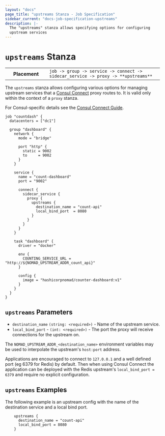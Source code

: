 ```yaml
---
layout: "docs"
page_title: "upstreams Stanza - Job Specification"
sidebar_current: "docs-job-specification-upstreams"
description: |-
  The "upstreams" stanza allows specifying options for configuring
  upstream services
---
```


# `upstreams` Stanza

<table class="table table-bordered table-striped">
  <tr>
    <th width="120">Placement</th>
    <td>
      <code>job -> group -> service -> connect -> sidecar_service -> proxy -> **upstreams** </code>
    </td>
  </tr>
</table>

The `upstreams` stanza allows configuring various options for managing upstream
services that a [Consul
Connect](/guides/integrations/consul-connect/index.html) proxy routes to.  It
is valid only within the context of a `proxy` stanza.

For Consul-specific details see the [Consul Connect
Guide](https://learn.hashicorp.com/consul/getting-started/connect#register-a-dependent-service-and-proxy).

```hcl
job "countdash" {
  datacenters = ["dc1"]

  group "dashboard" {
    network {
      mode = "bridge"

      port "http" {
        static = 9002
        to     = 9002
      }
    }

    service {
      name = "count-dashboard"
      port = "9002"

      connect {
        sidecar_service {
          proxy {
            upstreams {
              destination_name = "count-api"
              local_bind_port  = 8080
            }
          }
        }
      }
    }

    task "dashboard" {
      driver = "docker"

      env {
        COUNTING_SERVICE_URL = "http://${NOMAD_UPSTREAM_ADDR_count_api}"
      }

      config {
        image = "hashicorpnomad/counter-dashboard:v1"
      }
    }
  }
}

```

## `upstreams` Parameters

- `destination_name` `(string: <required>)` - Name of the upstream service.
- `local_bind_port` - `(int: <required>)` - The port the proxy will receive
  connections for the upstream on.

The `NOMAD_UPSTREAM_ADDR_<destination_name>` environment variables may be used
to interpolate the upstream's `host:port` address.

Applications are encouraged to connect to `127.0.0.1` and a well defined port
(eg 6379 for Redis) by default. Then when using Consul Connect the application
can be deployed with the Redis upstream's `local_bind_port = 6379` and require
no explicit configuration.

## `upstreams` Examples

The following example is an upstream config with the name of the destination service
and a local bind port.

```hcl
    upstreams {
      destination_name = "count-api"
      local_bind_port = 8080
    }
 ```

[job]: /docs/job-specification/job.html "Nomad job Job Specification"
[group]: /docs/job-specification/group.html "Nomad group Job Specification"
[task]: /docs/job-specification/task.html "Nomad task Job Specification"
[interpolation]: /docs/runtime/interpolation.html "Nomad interpolation"
[sidecar_service]: /docs/job-specification/sidecar_service.html "Nomad sidecar service Specification"
[upstreams]: /docs/job-specification/upstreams.html "Nomad upstream config Specification"
